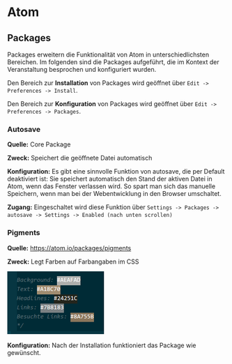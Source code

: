 # Atom

## Packages

Packages erweitern die Funktionalität von Atom in unterschiedlichsten Bereichen. Im folgenden sind die Packages aufgeführt, die im Kontext der Veranstaltung besprochen und konfiguriert wurden.

Den Bereich zur **Installation** von Packages wird geöffnet über `Edit -> Preferences -> Install`.

Den Bereich zur **Konfiguration** von Packages wird geöffnet über `Edit -> Preferences -> Packages`.

### Autosave

**Quelle:** Core Package

**Zweck:** Speichert die geöffnete Datei automatisch

**Konfiguration:** Es gibt eine sinnvolle Funktion von autosave, die per Default deaktiviert ist: Sie speichert automatisch den Stand der aktiven Datei in Atom, wenn das Fenster verlassen wird. So spart man sich das manuelle Speichern, wenn man bei der Webentwicklung in den Browser umschaltet.

**Zugang:** Eingeschaltet wird diese Funktion über `Settings -> Packages -> autosave -> Settings -> Enabled (nach unten scrollen)`

### Pigments

**Quelle:** https://atom.io/packages/pigments

**Zweck:** Legt Farben auf Farbangaben im CSS

![Beispiel](../assets/pigments-sample.png)

**Konfiguration:** Nach der Installation funktioniert das Package wie gewünscht.
